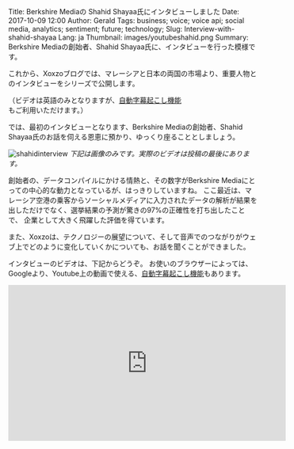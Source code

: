Title: Berkshire Mediaの Shahid Shayaa氏にインタビューしました
Date: 2017-10-09 12:00
Author: Gerald
Tags: business; voice; voice api; social media, analytics; sentiment; future; technology; 
Slug: Interview-with-shahid-shayaa
Lang: ja
Thumbnail: images/youtubeshahid.png
Summary: Berkshire Mediaの創始者、Shahid Shayaa氏に、インタビューを行った模様です。 

これから、Xoxzoブログでは、マレーシアと日本の両国の市場より、重要人物とのインタビューをシリーズで公開します。

（ビデオは英語のみとなりますが、[自動字幕起こし機能](https://support.google.com/youtube/answer/6373554?hl=ja)もご利用いただけます。）

では、最初のインタビューとなります、Berkshire Mediaの創始者、Shahid Shayaa氏のお話を伺える恩恵に預かり、ゆっくり座ることとしましょう。

![shahidinterview](/images/youtubeshahid.png)
_下記は画像のみです。実際のビデオは投稿の最後にあります。_

創始者の、データコンパイルにかける情熱と、その数字がBerkshire Mediaにとっての中心的な動力となっているが、はっきりしていますね。
ここ最近は、マレーシア空港の乗客からソーシャルメディアに入力されたデータの解析が結果を出しただけでなく、選挙結果の予測が驚きの97%の正確性を打ち出したことで、
企業として大きく飛躍した評価を得ています。

また、Xoxzoは、テクノロジーの展望について、そして音声でのつながりがウェブ上でどのように变化していくかについても、お話を聞くことができました。

インタビューのビデオは、下記からどうぞ。
お使いのブラウザーによっては、Googleより、Youtube上の動画で使える、[自動字幕起こし機能](https://support.google.com/youtube/answer/6373554?hl=ja)もあります。

<iframe width="560" height="315" src="https://www.youtube.com/embed/PilzBg1r0OE" frameborder="0" allowfullscreen></iframe>

